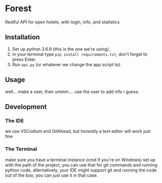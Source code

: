 # Forest
Restful API for open hotels, with login, info, and statistics

## Installation
1. Set up python 3.6.9 (this is the one we're using).
2. in your terminal type `pip install requirements.txt`, don't forget to press Enter.
3. Run `api.py` (or whatever we change the app script to).

## Usage
well... make a user, then ummm.... use the user to add info i guess.

## Development
### The IDE
we use VSCodium and GitAhead, but honestly a text editor will work just fine

### The Terminal
make sure you have a terminal instance (cmd if you're on Windows) set up with the path of the project, you can use that for git commands and running python code, alternatively, your IDE might support git and running the code out of the box, you can just use it in that case.
